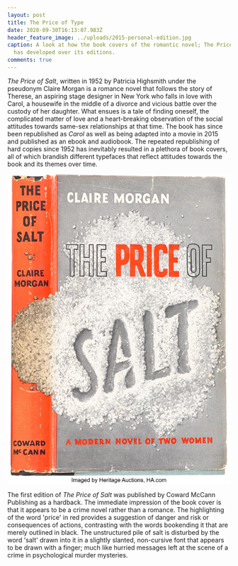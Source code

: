 ```yaml
---
layout: post
title: The Price of Type
date: 2020-09-30T16:13:07.983Z
header_feature_image: ../uploads/2015-personal-edition.jpg
caption: A look at how the book covers of the romantic novel; The Price of Salt
  has developed over its editions.
comments: true
---
```

*The Price of Salt*, written in 1952 by Patricia Highsmith under the pseudonym Claire Morgan is a romance novel that follows the story of Therese, an aspiring stage designer in New York who falls in love with Carol, a housewife in the middle of a divorce and vicious battle over the custody of her daughter. What ensues is a tale of finding oneself, the complicated matter of love and a heart-breaking observation of the social attitudes towards same-sex relationships at that time. The book has since been republished as *Carol* as well as being adapted into a movie in 2015 and published as an ebook and audiobook. The repeated republishing of hard copies since 1952 has inevitably resulted in a plethora of book covers, all of which brandish different typefaces that reflect attitudes towards the book and its themes over time.

![](../uploads/1952-edition.jpg "1952 Edition")

The first edition of *The Price of Salt* was published by Coward McCann Publishing as a hardback. The immediate impression of the book cover is that it appears to be a crime novel rather than a romance. The highlighting of the word 'price' in red provides a suggestion of danger and risk or consequences of actions, contrasting with the words bookending it that are merely outlined in black. The unstructured pile of salt is disturbed by the word 'salt' drawn into it in a slightly slanted, non-cursive font that appears to be drawn with a finger; much like hurried messages left at the scene of a crime in psychological murder mysteries.